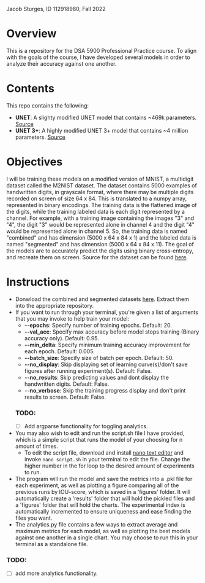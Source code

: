 Jacob Sturges, ID 112918980, Fall 2022
# Overview
This is a repository for the DSA 5900 Professional Practice course. To align with the goals of the course, I have developed several models in order to analyze their accuracy against one another. 
# Contents
This repo contains the following:
* **UNET**: A slighty modified UNET model that contains ~469k parameters. [Source](https://link.springer.com/content/pdf/10.1007/978-3-319-24574-4_28.pdf)
* **UNET 3+**: A highly modified UNET 3+ model that contains ~4 million parameters. [Source](https://ieeexplore.ieee.org/stampPDF/getPDF.jsp?tp=&arnumber=9053405&ref=aHR0cHM6Ly9pZWVleHBsb3JlLmllZWUub3JnL2Fic3RyYWN0L2RvY3VtZW50LzkwNTM0MDU=&tag=1)
# Objectives
I will be training these models on a modified version of MNIST, a multidigit dataset called the M2NIST dataset. The dataset contains 5000 examples of handwritten digits, in grayscale format, where there may be multiple digits recorded on screen of size 64 x 84. This is translated to a numpy array, represented in binary encodings. The training data is the flattened image of the digits, while the training labeled data is each digit represented by a channel. For example, with a training image containing the images "3" and "4", the digit "3" would be represented alone in channel 4 and the digit "4" would be represented alone in channel 5. So, the training data is named "combined" and has dimension (5000 x 64 x 84 x 1) and the labeled data is named "segmented" and has dimension (5000 x 64 x 84 x 11). The goal of the models are to accurately predict the digits using binary cross-entropy, and recreate them on screen. Source for the dataset can be found [here](https://www.kaggle.com/datasets/farhanhubble/multimnistm2nist).
# Instructions
- Donwload the combined and segmented datasets [here](https://www.kaggle.com/datasets/farhanhubble/multimnistm2nist?resource=download&select=segmented.npy). Extract them into the appropriate repository.
- If you want to run through your terminal, you're given a list of arguments that you may invoke to help train your model:
  - **--epochs**: Specify number of training epochs. Default: 20.
  - **--val_acc**: Specify max accuracy before model stops training (Binary accuracy only). Default: 0.95.
  - **--min_delta**: Specify minimum training accuracy improvement for each epoch. Default: 0.005.
  - **--batch_size**: Specify size of batch per epoch. Default: 50.
  - **--no_display**: Skip displaying set of learning curve(s)/don't save figures after running experiment(s). Default: False.
  - **--no_results**: Skip predicting values and dont display the handwritten digits. Default: False.
  - **--no_verbose**: Skip the training progress display and don't print results to screen. Default: False.
  ### TODO:
  - [ ] Add argparse functionality for toggling analytics.
- You may also wish to edit and run the script.sh file I have provided, which is a simple script that runs the model of your choosing for n amount of times.
  - To edit the script file, download and install [nano text editor](https://www.nano-editor.org/download.php) and invoke ```nano script.sh``` in your terminal to edit the file. Change the higher number in the for loop to the desired amount of experiments to run.
- The program will run the model and save the metrics into a .pkl file for each experiment, as well as plotting a figure comparing all of the previous runs by IOU-score, which is saved in a 'figures' folder. It will automatically create a 'results' folder that will hold the pickled files and a 'figures' folder that will hold the charts. The experimental index is automatically incremented to ensure uniqueness and ease finding the files you want.
- The analytics.py file contains a few ways to extract average and maximum metrics for each model, as well as plotting the best models against one another in a single chart. You may choose to run this in your terminal as a standalone file.
### TODO:
  - [ ] add more analytics functionality.
